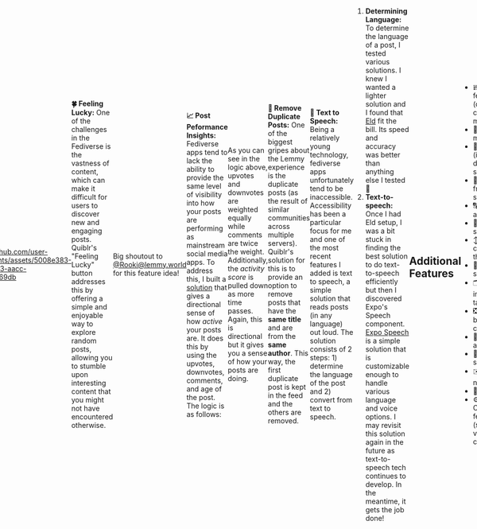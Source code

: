 <h1 align="center">
  <br>
  <a href="https://quiblr.com"><img src="https://github.com/user-attachments/assets/3fd5ebf6-eb27-41cc-9b43-8be1b4c1881e" alt="Quiblr" width="200"></a>
  <br>
</h1>

<h4 align="center"><a href="http://quiblr.com" target="_blank">Quiblr</a> is an intuitive, accessible, and modern interface to connect users to the fediverse.</h4>

<p align="center">
 
<body style="display: flex; justify-content: center; align-items: center; height: 100vh; margin: 0;">
    <a href='https://ko-fi.com/J3J3KBRD6' target='_blank'>
        <img height='36' style='border:0px;height:36px;' src='https://storage.ko-fi.com/cdn/kofi4.png?v=3' border='0' alt='Buy Me a Coffee at ko-fi.com' />
    </a>
</body>
</p>

<p align="center">
  <a href="#overview">Overview</a> •
  <a href="#feature-spotlight">Feature Spotlight</a> •
  <a href="#additional-features">Additional Features</a> •
  <a href="#stack">Stack</a> •
  <a href="#donate">Donate</a> •
  <a href="#contact">Contact</a> •
  <a href="#other-reads">Other Reads</a> •
  <a href="#license">License</a>
</p>

<p align="center">
  <img src="https://github.com/user-attachments/assets/f186879b-7516-4827-a1c8-28c0a4f2c2b4" alt="Preview_gif" width="80%" style="min-width: 300px; border-radius: 10px;">
</p>

## Overview
Welcome to Quiblr, the intuitive front-end that bridges the gap between users and the fediverse. Designed with accessibility in mind, Quiblr allows you to seamlessly connect with any instance on Lemmy (and, soon, other popular fediverse applications like Mastodon). Quiblr makes exploring decentralized social networks easy and engaging for everyone (not just _tech-savvy_ users 😉)

Quiblr combines the best features of mainstream social media with a more flexible and user-centric approach. Enjoy a sleek, user-friendly experience with personalized feeds, rich media support, and strong privacy, all while exploring new communities and conversations.

Whether you're looking to expand your social horizons or simply want a fresh, modern social media experience, Quiblr makes it easy and enjoyable. Jump in and find your community!


## Feature Spotlight
**🙈 For You Feed:** The For You feed is a private, on-device recommendation engine that serves more of the content that you love. No data collection. No server-side rendering. Quiblr’s novel solution uses a combination of advanced industry practices to bring you the most relevant content without ever collecting or storing your personal data. Here’s how it enhances your browsing experience:
- **On-Device Data Processing:** All recommendations are generated locally on your device. This means your interactions are analyzed in a secure way without any data ever leaving your device. By keeping all data processing on your device, Quiblr ensures that no user data is collected, stored, or shared. Your personalized recommendations are uniquely yours, created in real-time, without compromising your privacy.
- **User Interaction Signals:** Quiblr tracks various signals to understand your content preferences:
   - **Dwell Time:** Dwell time measures how long you naturally hover over or read a post as you scroll through your feed. By understanding your unique scrolling speed and reading habits, Quiblr accurately gauges your interest in different types of content
   - **Clicks and Comments:** Whenever you click, vote, or comment on a post, Quiblr adds more weight to this post's metadata (e.g. community, author, etc.) to tailor your feed to find similar content
   - **Show More/Less:** In addition to post voting, the "Show More" and "Show Less" buttons allow for _offline_ recommendation tailoring. This means that you can get a customized feed without needing to log in
- **Prevent Bubbles:** While recommendation engines are great, there is always a risk of hindering diversity of thought and content. To help mitigate this, Quiblr always mixes in other _non-currated_ posts into the For You feed. This helps you discover new content that you may not have come across before 


https://github.com/user-attachments/assets/5008e383-496e-4773-aacc-39fedc6b69db


**🍀 Feeling Lucky:** One of the challenges in the Fediverse is the vastness of content, which can make it difficult for users to discover new and engaging posts. Quiblr's "Feeling Lucky" button addresses this by offering a simple and enjoyable way to explore random posts, allowing you to stumble upon interesting content that you might not have encountered otherwise.

Big shoutout to [@Rooki@lemmy.world](https://lemmy.world/u/Rooki) for this feature idea!

**📈 Post Peformance Insights:** Fediverse apps tend to lack the ability to provide the same level of visibility into how your posts are performing as mainstream social media apps. To address this, I built a [solution](https://quiblr.com/post_activity) that gives a directional sense of how _active_ your posts are. It does this by using the upvotes, downvotes, comments, and age of the post. The logic is as follows:
```
const activityScore =
    (post?.counts?.upvotes -
      post?.counts?.downvotes +
      post?.counts?.comments * 2) /
    getTimeDifferenceNoUnits(post?.post)

//return the diff between now and when the post was published (no units)
export function getTimeDifferenceNoUnits(post) {
  const postLocalTime = DateTime.fromISO(post?.published, {
    zone: "utc",
  }).toLocal();
  const currentTime = DateTime.local();

  const timeDiffInMinutes = Math.floor(
    currentTime.diff(postLocalTime, "minutes").minutes
  );
  return timeDiffInMinutes;
}
```
As you can see in the logic above, upvotes and downvotes are weighted equally while comments are twice the weight. Additionally, the _activity score_ is pulled down as more time passes. Again, this is directional but it gives you a sense of how your posts are doing.

**👯 Remove Duplicate Posts:** One of the biggest gripes about the Lemmy experience is the duplicate posts (as the result of similar communities across multiple servers). Quiblr's solution for this is to provide an option to remove posts that have the **same title** and are from the **same author**. This way, the first duplicate post is kept in the feed and the others are removed.

**📢 Text to Speech:** Being a relatively young technology, fediverse apps unfortunately tend to be inaccessible. Accessibility has been a particular focus for me and one of the most recent features I added is text to speech, a simple solution that reads posts (in any language) out loud. The solution consists of 2 steps: 1) determine the language of the post and 2) convert from text to speech.
1. **Determining Language:** To determine the language of a post, I tested various solutions. I knew I wanted a lighter solution and I found that [Eld](https://github.com/nitotm/efficient-language-detector-js) fit the bill. Its speed and accuracy was better than anything else I tested 💨
2. **Text-to-speech:**  Once I had Eld setup, I was a bit stuck in finding the best solution to do text-to-speech efficiently but then I discovered Expo's Speech component. [Expo Speech](https://docs.expo.dev/versions/latest/sdk/speech/) is a simple solution that is customizable enough to handle various language and voice options. I may revisit this solution again in the future as text-to-speech tech continues to develop. In the meantime, it gets the job done!

## Additional Features
- 𝍀 4 different feed formats (card, narrow, compact, masonry)
- 💬 Direct messaging
- 🌝 Dark mode (including device settings)
- 📖 Dyslexia-friendly font settings
- 🔠 Font size adjustment
- 📜 Infinite scroll
- ↕️ Collapse comment threads
- 🔖 Save and share posts
- 🗂️ Open posts in separate tabs
- ❎ Hide and/or blur nsfw content
- 🧑‍💻 Browse any instance
- 🔎 Search suggestions
- ✉️ Email notifications
- 📲 PWA
- ⚙️ Customization features (scroll bars, vote arrow customization)

## Stack
- [React Native](https://reactnative.dev) - Cross-platform framework
- [Expo](https://github.com/expo/expo) - Tools and services to build, deploy, and manage React Native
- [React Navigation](https://reactnavigation.org) - Flexible and easy-to-use solution for managing navigation and routing
- [Tabler](https://github.com/tabler/tabler-icons) - A vast library a beautiful icons
- [Eld](https://github.com/nitotm/efficient-language-detector-js) - A fast and accurate language detector

## Donate
Quiblr is a labor of love, a passion project that I dedicate my evenings to. If you enjoy using Quiblr, consider buying me a coffee to support its continued development!

<a href='https://ko-fi.com/J3J3KBRD6' target='_blank'>
        <img height='36' style='border:0px;height:36px;' src='https://storage.ko-fi.com/cdn/kofi4.png?v=3' border='0' alt='Buy Me a Coffee at ko-fi.com' />
    </a>

## Contact
Do you have questions, feedback, or just want to get in touch? Use the [Quiblr feedback form](https://quiblr.com/feedback). I check it pretty regularly 😇

## Other Reads
- [Quiblr - The Fediverse and YOU!](https://quiblr.com/the_fediverse_and_you)
- [TechCrunch - Why Meta is looking to the fediverse as the future for social media](https://techcrunch.com/2024/04/25/why-meta-is-looking-to-the-fediverse-as-the-future-for-social-media/)
- [Flipboard - Flipboard Begins to Federate](https://about.flipboard.com/inside-flipboard/flipboard-begins-to-federate/)
- [Ghost - It’s time to bring back the open web](https://activitypub.ghost.org/)

## License
- GNU Affero General Public License v3.0
  
## Closing Words
Just a heads-up, Quiblr's internal development often takes a different path from the main open-source repo. I juggle a bunch of feature branches behind the scenes, which makes keeping everything tidy in one big repo a bit of a challenge. I've done my best to pull together a single, working repo for the community to build on and use!

<p align="center">
Made with ☕️ in NYC
</p>

